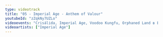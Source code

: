 ```yaml
---
type: videotrack
title: "05 - Imperial Age - Anthem of Valour"
youtubeId: "zZqkNy7UZLo"
videoevents: "Crisálida, Imperial Age, Voodoo Kungfu, Orphaned Land в Baroeg"
videoartists: ["Imperial Age"]
---
```

